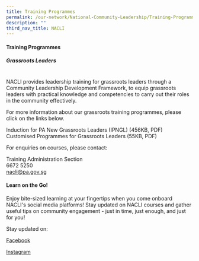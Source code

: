 ```yaml
---
title: Training Programmes
permalink: /our-network/National-Community-Leadership/Training-Programmes
description: ""
third_nav_title: NACLI
---
```

#### Training Programmes

##### Grassroots Leaders
# 
NACLI provides leadership training for grassroots leaders through a Community Leadership Development Framework, to equip grassroots leaders with practical knowledge and competencies to carry out their roles in the community effectively.

For more information about our grassroots training programmes, please click on the links below.

Induction for PA New Grassroots Leaders (IPNGL) (456KB, PDF)<br>
Customised Programmes for Grassroots Leaders (55KB, PDF)<br>

For enquiries on courses, please contact:

Training Administration Section<br>
6672 5250<br>
nacli@pa.gov.sg

#### Learn on the Go!

Enjoy bite-sized learning at your fingertips when you come onboard NACLI's social media platforms! Stay updated on NACLI courses and gather useful tips on community engagement - just in time, just enough, and just for you!

Stay updated on:

[Facebook](https://www.facebook.com/login/?next=https%3A%2F%2Fwww.facebook.com%2Fnaclisg)

[Instagram](https://www.instagram.com/accounts/login/?next=/naclisg/)